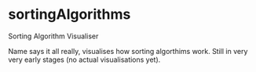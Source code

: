 sortingAlgorithms
=================

Sorting Algorithm Visualiser

Name says it all really, visualises how sorting algorthims work. Still in very very early stages (no actual visualisations yet).
